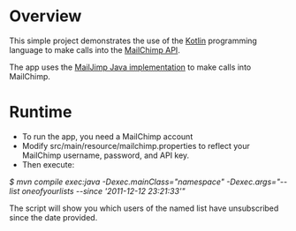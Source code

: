 
# Overview

This simple project demonstrates the use of the [Kotlin](http://confluence.jetbrains.net/display/Kotlin/Welcome)
programming language to make calls into the [MailChimp API](http://mailchimp.com).

The app uses the [MailJimp Java implementation](https://github.com/mlaccetti/MailJimp.git) to make calls into MailChimp.

# Runtime

* To run the app, you need a MailChimp account
* Modify src/main/resource/mailchimp.properties to reflect your MailChimp username, password, and API key.
* Then execute:

_$ mvn compile exec:java -Dexec.mainClass="namespace" -Dexec.args="--list oneofyourlists --since '2011-12-12 23:21:33'"_

The script will show you which users of the named list have unsubscribed since the date provided.
